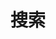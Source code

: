 ---
title: "搜索" # in any language you want
layout: "search" # is necessary
url: "/zh/search/"
summary: "搜索"
---